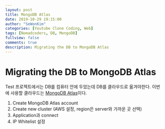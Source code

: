```yaml
---
layout: post
title: MongoDB Atlas
date: 2019-10-29 19:15:00
author: "SeWonKim"
categories: [Youtube Clone Coding, Web]
tags: [Nomadcoders, DB, MongoDB]
fullview: false
comments: true
description: Migrating the DB to MongoDB Atlas
---
```


# Migrating the DB to MongoDB Atlas

Test 프로젝트에서는 DB를 컴퓨터 안에 두었는데 DB를 클라우드로 옮겨야한다. 
이번에 사용할 클라우드는 [MongoDB Atlas](https://www.mongodb.com/cloud/atlas)이다.

1. Create MongoDB Atlas account
2. Create new cluster (AWS 설정, region은 server와 가까운 곳 선택)
3. Application과 connect
4. IP Whitelist 설정
